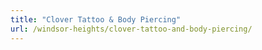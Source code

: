 ```yaml
---
title: "Clover Tattoo & Body Piercing"
url: /windsor-heights/clover-tattoo-and-body-piercing/
---
```

